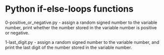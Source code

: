 # Python if-else-loops functions

0-positive_or_negative.py - assign a random signed number to the variable number,  print whether the number stored in the variable number is positive or negative.

1-last_digit.py - assign a random signed number to the variable number, and print the last digit of the number stored in the variable number.
